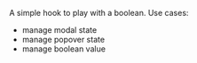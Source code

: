 A simple hook to play with a boolean.
Use cases:

- manage modal state
- manage popover state
- manage boolean value
